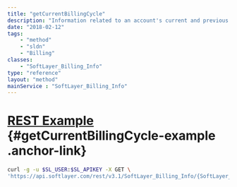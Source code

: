 ```yaml
---
title: "getCurrentBillingCycle"
description: "Information related to an account's current and previous billing cycles."
date: "2018-02-12"
tags:
    - "method"
    - "sldn"
    - "Billing"
classes:
    - "SoftLayer_Billing_Info"
type: "reference"
layout: "method"
mainService : "SoftLayer_Billing_Info"
---
```


# [REST Example](#getCurrentBillingCycle-example) <a href="/article/rest/"><i class="fas fa-question"></i></a> {#getCurrentBillingCycle-example .anchor-link} 
```bash
curl -g -u $SL_USER:$SL_APIKEY -X GET \
'https://api.softlayer.com/rest/v3.1/SoftLayer_Billing_Info/{SoftLayer_Billing_InfoID}/getCurrentBillingCycle'
```
